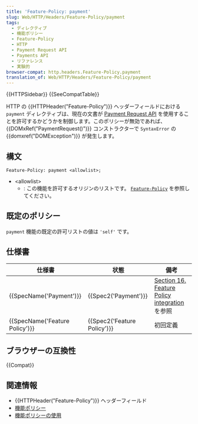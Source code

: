 ```yaml
---
title: 'Feature-Policy: payment'
slug: Web/HTTP/Headers/Feature-Policy/payment
tags:
  - ディレクティブ
  - 機能ポリシー
  - Feature-Policy
  - HTTP
  - Payment Request API
  - Payments API
  - リファレンス
  - 実験的
browser-compat: http.headers.Feature-Policy.payment
translation_of: Web/HTTP/Headers/Feature-Policy/payment
---
```

{{HTTPSidebar}} {{SeeCompatTable}}

HTTP の {{HTTPHeader("Feature-Policy")}} ヘッダーフィールドにおける `payment` ディレクティブは、現在の文書が [Payment Request API](/ja/docs/Web/API/Payment_Request_API) を使用することを許可するかどうかを制御します。このポリシーが無効であれば、 {{DOMxRef("PaymentRequest()")}} コンストラクターで `SyntaxError` の {{domxref("DOMException")}} が発生します。

## 構文

```
Feature-Policy: payment <allowlist>;
```

- \<allowlist>
  - : この機能を許可するオリジンのリストです。 [`Feature-Policy`](/ja/docs/Web/HTTP/Headers/Feature-Policy#syntax) を参照してください。

## 既定のポリシー

`payment` 機能の既定の許可リストの値は `'self'` です。

## 仕様書

| 仕様書                         | 状態                        | 備考                                                                                                   |
| ------------------------------ | --------------------------- | ------------------------------------------------------------------------------------------------------ |
| {{SpecName('Payment')}}        | {{Spec2('Payment')}}        | [Section 16. Feature Policy integration](https://w3c.github.io/payment-request/#feature-policy) を参照 |
| {{SpecName('Feature Policy')}} | {{Spec2('Feature Policy')}} | 初回定義                                                                                               |

## ブラウザーの互換性

{{Compat}}

## 関連情報

- {{HTTPHeader("Feature-Policy")}} ヘッダーフィールド
- [機能ポリシー](/ja/docs/Web/HTTP/Feature_Policy)
- [機能ポリシーの使用](/ja/docs/Web/HTTP/Feature_Policy/Using_Feature_Policy)

